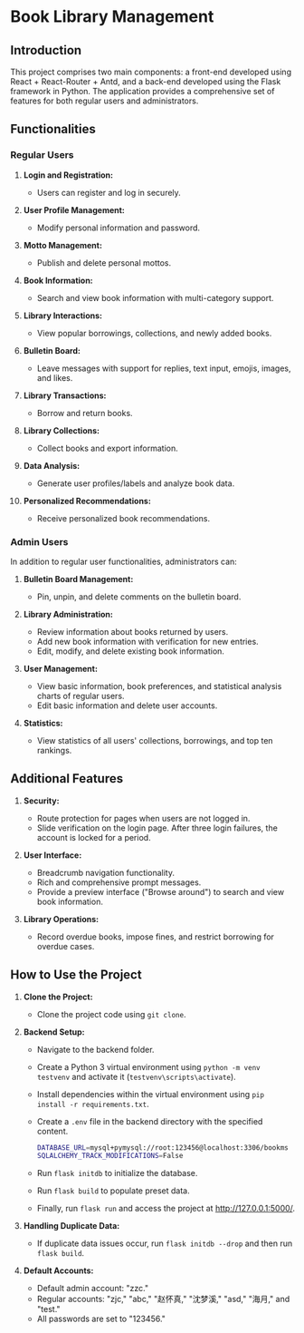 # Book Library Management

## Introduction

This project comprises two main components: a front-end developed using React + React-Router + Antd, and a back-end developed using the Flask framework in Python. The application provides a comprehensive set of features for both regular users and administrators.

## Functionalities

### Regular Users

1. **Login and Registration:**

   - Users can register and log in securely.

2. **User Profile Management:**

   - Modify personal information and password.

3. **Motto Management:**

   - Publish and delete personal mottos.

4. **Book Information:**

   - Search and view book information with multi-category support.

5. **Library Interactions:**

   - View popular borrowings, collections, and newly added books.

6. **Bulletin Board:**

   - Leave messages with support for replies, text input, emojis, images, and likes.

7. **Library Transactions:**

   - Borrow and return books.

8. **Library Collections:**

   - Collect books and export information.

9. **Data Analysis:**

   - Generate user profiles/labels and analyze book data.

10. **Personalized Recommendations:**
    - Receive personalized book recommendations.

### Admin Users

In addition to regular user functionalities, administrators can:

1. **Bulletin Board Management:**

   - Pin, unpin, and delete comments on the bulletin board.

2. **Library Administration:**

   - Review information about books returned by users.
   - Add new book information with verification for new entries.
   - Edit, modify, and delete existing book information.

3. **User Management:**

   - View basic information, book preferences, and statistical analysis charts of regular users.
   - Edit basic information and delete user accounts.

4. **Statistics:**
   - View statistics of all users' collections, borrowings, and top ten rankings.

## Additional Features

1. **Security:**

   - Route protection for pages when users are not logged in.
   - Slide verification on the login page. After three login failures, the account is locked for a period.

2. **User Interface:**

   - Breadcrumb navigation functionality.
   - Rich and comprehensive prompt messages.
   - Provide a preview interface ("Browse around") to search and view book information.

3. **Library Operations:**
   - Record overdue books, impose fines, and restrict borrowing for overdue cases.

## How to Use the Project

1. **Clone the Project:**

   - Clone the project code using `git clone`.

2. **Backend Setup:**

   - Navigate to the backend folder.
   - Create a Python 3 virtual environment using `python -m venv testvenv` and activate it (`testvenv\scripts\activate`).
   - Install dependencies within the virtual environment using `pip install -r requirements.txt`.
   - Create a `.env` file in the backend directory with the specified content.

     ```bash
     DATABASE_URL=mysql+pymysql://root:123456@localhost:3306/bookms
     SQLALCHEMY_TRACK_MODIFICATIONS=False
     ```

   - Run `flask initdb` to initialize the database.
   - Run `flask build` to populate preset data.
   - Finally, run `flask run` and access the project at http://127.0.0.1:5000/.

3. **Handling Duplicate Data:**

   - If duplicate data issues occur, run `flask initdb --drop` and then run `flask build`.

4. **Default Accounts:**
   - Default admin account: "zzc."
   - Regular accounts: "zjc," "abc," "赵怀真," "沈梦溪," "asd," "海月," and "test."
   - All passwords are set to "123456."
